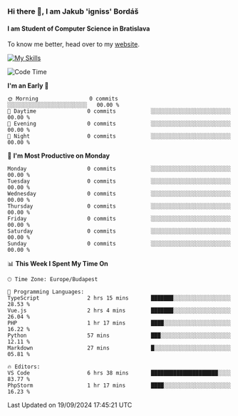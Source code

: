 ### Hi there 👋, I am Jakub 'igniss' Bordáš

#### I am Student of Computer Science in Bratislava
To know me better, head over to my [website](https://bordas.sk).

[![My Skills](https://skillicons.dev/icons?i=js,html,css,figma,svelte,java,kotlin,python,postgresql,typescript,nest,nodejs)](https://bordas.sk)


<!--START_SECTION:waka-->
![Code Time](http://img.shields.io/badge/Code%20Time-1%2C526%20hrs%2030%20mins-blue)

**I'm an Early 🐤** 

```text
🌞 Morning                0 commits           ░░░░░░░░░░░░░░░░░░░░░░░░░   00.00 % 
🌆 Daytime                0 commits           ░░░░░░░░░░░░░░░░░░░░░░░░░   00.00 % 
🌃 Evening                0 commits           ░░░░░░░░░░░░░░░░░░░░░░░░░   00.00 % 
🌙 Night                  0 commits           ░░░░░░░░░░░░░░░░░░░░░░░░░   00.00 % 
```
📅 **I'm Most Productive on Monday** 

```text
Monday                   0 commits           ░░░░░░░░░░░░░░░░░░░░░░░░░   00.00 % 
Tuesday                  0 commits           ░░░░░░░░░░░░░░░░░░░░░░░░░   00.00 % 
Wednesday                0 commits           ░░░░░░░░░░░░░░░░░░░░░░░░░   00.00 % 
Thursday                 0 commits           ░░░░░░░░░░░░░░░░░░░░░░░░░   00.00 % 
Friday                   0 commits           ░░░░░░░░░░░░░░░░░░░░░░░░░   00.00 % 
Saturday                 0 commits           ░░░░░░░░░░░░░░░░░░░░░░░░░   00.00 % 
Sunday                   0 commits           ░░░░░░░░░░░░░░░░░░░░░░░░░   00.00 % 
```


📊 **This Week I Spent My Time On** 

```text
🕑︎ Time Zone: Europe/Budapest

💬 Programming Languages: 
TypeScript               2 hrs 15 mins       ███████░░░░░░░░░░░░░░░░░░   28.53 % 
Vue.js                   2 hrs 4 mins        ███████░░░░░░░░░░░░░░░░░░   26.04 % 
PHP                      1 hr 17 mins        ████░░░░░░░░░░░░░░░░░░░░░   16.22 % 
Python                   57 mins             ███░░░░░░░░░░░░░░░░░░░░░░   12.11 % 
Markdown                 27 mins             █░░░░░░░░░░░░░░░░░░░░░░░░   05.81 % 

🔥 Editors: 
VS Code                  6 hrs 38 mins       █████████████████████░░░░   83.77 % 
PhpStorm                 1 hr 17 mins        ████░░░░░░░░░░░░░░░░░░░░░   16.23 % 
```


 Last Updated on 19/09/2024 17:45:21 UTC
<!--END_SECTION:waka-->
